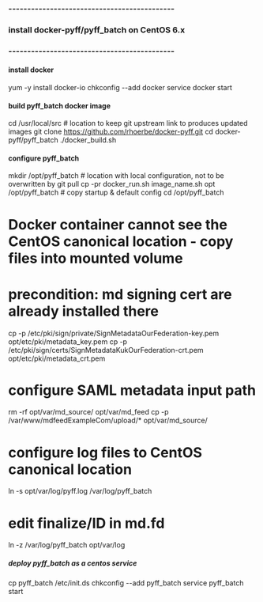 ### --------------------------------------------
### install docker-pyff/pyff_batch on CentOS 6.x
### --------------------------------------------

#### install docker
yum -y install docker-io
chkconfig --add docker
service docker start

#### build pyff_batch docker image
cd /usr/local/src   # location to keep git upstream link to produces updated images
git clone https://github.com/rhoerbe/docker-pyff.git
cd docker-pyff/pyff_batch
./docker_build.sh

#### configure pyff_batch
mkdir /opt/pyff_batch  # location with local configuration, not to be overwritten by git pull
cp -pr docker_run.sh image_name.sh opt /opt/pyff_batch # copy startup & default config
cd /opt/pyff_batch
# Docker container cannot see the CentOS canonical location - copy files into mounted volume
# precondition: md signing cert are already installed there
cp -p /etc/pki/sign/private/SignMetadataOurFederation-key.pem opt/etc/pki/metadata_key.pem
cp -p /etc/pki/sign/certs/SignMetadataKukOurFederation-crt.pem opt/etc/pki/metadata_crt.pem
# configure SAML metadata input path
rm -rf opt/var/md_source/ opt/var/md_feed
cp -p /var/www/mdfeedExampleCom/upload/* opt/var/md_source/
# configure log files to CentOS canonical location
ln -s opt/var/log/pyff.log /var/log/pyff_batch
# edit finalize/ID in md.fd
ln -z /var/log/pyff_batch opt/var/log

##### deploy pyff_batch as a centos service
cp pyff_batch /etc/init.ds
chkconfig --add pyff_batch
service pyff_batch start